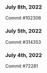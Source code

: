 ### July 8th, 2022

Commit #102306

### July 5th, 2022

Commit #314353


### July 4th, 2022

Commit #72281
